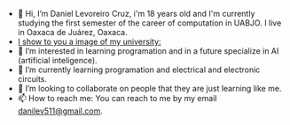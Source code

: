 


- 👋 Hi, I’m Daniel Levoreiro Cruz, i'm 18 years old and I'm currently studying the first semester of the career of computation in UABJO. I live in Oaxaca de Juárez, Oaxaca.
- [I show to you a image of my university:](https://oaxaca.eluniversal.com.mx/sites/default/files/styles/detalle_nota_1080x666_v22/public/2022/12/05/uabjo_oaxaca_presupuesto.jpg?itok=Eq8wyjKh)
- 👀 I’m interested in learning programation and in a future specialize in AI (artificial inteligence).
- 🌱 I’m currently learning programation and electrical and electronic circuits.
- 💞️ I’m looking to collaborate on people that they are just learning like me.
- 📫 How to reach me: You can reach to me by my email <danilev511@gmail.com>.

<!---
DaniLevcruz/DaniLevcruz is a ✨ special ✨ repository because its `README.md` (this file) appears on your GitHub profile.
You can click the Preview link to take a look at your changes.
--->
